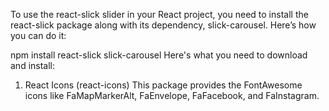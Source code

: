 To use the react-slick slider in your React project, you need to install the react-slick package along with its dependency, slick-carousel. Here’s how you can do it:


npm install react-slick slick-carousel
 Here's what you need to download and install:

1. React Icons (react-icons)
This package provides the FontAwesome icons like FaMapMarkerAlt, FaEnvelope, FaFacebook, and FaInstagram.


